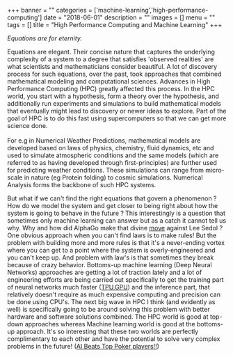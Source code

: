 +++
banner = ""
categories = ['machine-learning','high-performance-computing']
date = "2018-06-01"
description = ""
images = []
menu = ""
tags = []
title = "High Performance Computing and Machine Learning"
+++

<i> Equations are for eternity. </i><br>

Equations are elegant. Their concise nature that captures the underlying complexity of a system to a degree that satisfies 'observed realities' are what scientists and mathematicians consider beautiful. A lot of discovery process for such equations, over the past, took approaches that combined mathematical modeling and computational sciences. Advances in High Performance Computing (HPC) greatly affected this process. In the HPC world, you start with a hypothesis, form a theory over the hypothesis, and additionally run experiments and simulations to build mathematical models that eventually might lead to discovery or newer ideas to explore. Part of the goal of HPC is to do this fast using supercomputers so that we can get more science done.
<br> <br>
For e.g in Numerical Weather Predictions, mathematical models are developed based on laws of physics, chemistry, fluid dynamics, etc and used to simulate atmospheric conditions and the same models (which are referred to as having developed through first-principles) are further used for predicting weather conditions. These simulations can range from micro-scale in nature (eg Protein folding) to cosmic simulations. Numerical Analysis forms the backbone of such HPC systems.
<br>

But what if we can't find the right equations that govern a phenomenon ? How do we model the system and get closer to being right about how the system is going to behave in the future ? This interestingly is a question that sometimes only machine learning can answer but as a catch it cannot tell us why. Why and how did AlphaGo make that divine <a href="https://en.wikipedia.org/wiki/Lee_Sedol#Match_against_AlphaGo" style ="color:inherit;text-decoration:underline">move</a> against Lee Sedol ? One obvious approach when you can't find laws is to make rules! But the problem with building more and more rules is that it's a never-ending vortex where you can get to a point where the system is overly-engineered and you can't keep up. And problem with law's is that sometimes they break because of crazy behavior. Bottoms-up machine learning (Deep Neural Networks) approaches are getting a lot of traction lately and a lot of engineering efforts are being carried out specifically to get the training part of neural networks much faster (<a href="https://en.wikipedia.org/wiki/Tensor_processing_unit" style ="color:inherit;text-decoration:underline">TPU</a>,<a href="https://en.wikipedia.org/wiki/Graphics_processing_unit" style ="color:inherit;text-decoration:underline">GPU</a>) and the inference part, that relatively doesn't require as much expensive computing and precision can be done using CPU's. The next big wave in HPC I think (and evidently as well) is specifically going to be around solving this problem with better hardware and software solutions combined. The HPC world is good at top-down approaches whereas Machine learning world is good at the bottoms-up approach. It's so interesting that these two worlds are perfectly complimentary to each other and have the potential to solve very complex problems in the future! (<a href="https://www.cmu.edu/news/stories/archives/2017/january/AI-beats-poker-pros.html" style ="color:inherit;text-decoration:underline">AI Beats Top Poker players!!</a>)
